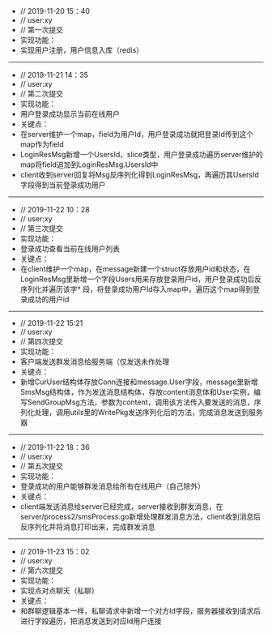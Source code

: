 * // 2019-11-20 15：40 
* // user:xy
* // 第一次提交
* 实现功能：
* 实现用户注册，用户信息入库（redis）

---
* // 2019-11-21 14：35 
* // user:xy
* // 第二次提交
* 实现功能：
* 用户登录成功显示当前在线用户
* 关键点：
* 在server维护一个map，field为用户Id，用户登录成功就把登录Id传到这个map作为field
* LoginResMsg新增一个UsersId，slice类型，用户登录成功遍历server维护的map将field追加到LoginResMsg.UsersId中
* client收到server回复将Msg反序列化得到LoginResMsg，再遍历其UsersId字段得到当前登录成功用户

---
* // 2019-11-22 10：28
* // user:xy
* // 第三次提交
* 实现功能：
* 登录成功查看当前在线用户列表
* 关键点：
* 在client维护一个map，在message新建一个struct存放用户id和状态，在LoginResMsg里新增一个字段Users用来存放登录用户id，用户登录成功后反序列化并遍历该字* 段，将登录成功用户Id存入map中，遍历这个map得到登录成功的用户id

---
* // 2019-11-22 15:21
* // user:xy
* // 第四次提交
* 实现功能：
* 客户端发送群发消息给服务端（仅发送未作处理
* 关键点：
* 新增CurUser结构体存放Conn连接和message.User字段，message里新增SmsMsg结构体，作为发送消息结构体，存放content消息体和User实例，编写SendGroupMsg方法，参数为content，调用该方法传入要发送的消息，序列化处理，调用utils里的WritePkg发送序列化后的方法，完成消息发送到服务器

---
* // 2019-11-22 18：36
* // user:xy
* // 第五次提交
* 实现功能：
* 登录成功的用户能够群发消息给所有在线用户（自己除外）
* 关键点：
* client端发送消息给server已经完成，server接收到群发消息，在server/process2/smsProcess.go新增处理群发消息方法，client收到消息后反序列化并将消息打印出来，完成群发消息

---
* // 2019-11-23 15：02
* // user:xy
* // 第六次提交
* 实现功能：
* 实现点对点聊天（私聊）
* 关键点：
* 和群聊逻辑基本一样，私聊请求中新增一个对方Id字段，服务器接收到请求后进行字段遍历，把消息发送到对应Id用户连接

